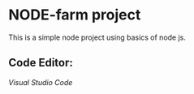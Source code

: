 # NODE-farm project

This is a simple node project using basics of node js.

## Code Editor:

_Visual Studio Code_
